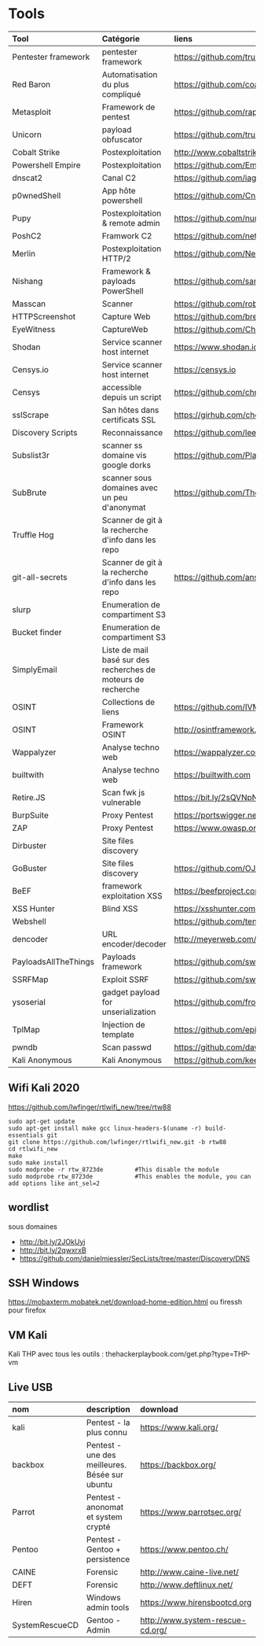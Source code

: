 # Tools

Tool|Catégorie|liens
:-|:-|:-
Pentester framework|pentester framework |https://github.com/trustedsec/ptf
Red Baron|Automatisation du plus compliqué| https://github.com/coalfire-Research/Red-Baron
Metasploit|Framework de pentest| https://github.com/rapid7/metasploit-framework/commits/master
Unicorn|payload obfuscator|https://github.com/trustedsec/unicorn
Cobalt Strike|Postexploitation|http://www.cobaltstrike.com
Powershell Empire|Postexploitation|https://github.com/EmpireProject/Empire
dnscat2|Canal C2|https://github.com/iagox86/dnscat2
p0wnedShell|App hôte powershell|https://github.com/Cn33liz/p0wnedShell
Pupy|Postexploitation & remote admin|https://github.com/nunj4sec/pupy
PoshC2|Framwork C2|https://github.com/nettitude/PoshC2
Merlin|Postexploitation HTTP/2|https://github.com/Ne0nd0g/merlin
Nishang|Framework & payloads PowerShell|https://github.com/samratashok/nishang
Masscan|Scanner|https://github.com/robertdavidgraham/masscan
HTTPScreenshot|Capture Web|https://github.com/breenmachine/httpscreenshot
EyeWitness|CaptureWeb|https://github.com/ChrisTruncer/EyeWitness
Shodan|Service scanner host internet|https://www.shodan.io
Censys.io|Service scanner host internet|https://censys.io
Censys| accessible depuis un script|https://github.com/christophetd/censys-subdomain-finder
sslScrape|San hôtes dans certificats SSL|https://girhub.com/cheetz/sslScrape
Discovery Scripts|Reconnaissance|https://github.com/leebaird/discover
Subslist3r|scanner ss domaine vis google dorks|https://github.com/Plazmaz/Sublist3r
SubBrute|scanner sous domaines avec un peu d'anonymat|https://github.com/TheRook/subbrute
Truffle Hog|Scanner de git à la recherche d'info dans les repo
git-all-secrets|Scanner de git à la recherche d'info dans les repo|https://github.com/anshumanbh/git-all-secrets
slurp|Enumeration de compartiment S3
Bucket finder|Enumeration de compartiment S3
SimplyEmail|Liste de mail basé sur des recherches de moteurs de recherche
OSINT|Collections de liens|https://github.com/IVMachiavelli/OSINT_Team_Links
OSINT|Framework OSINT|http://osintframework.com
Wappalyzer|Analyse techno web|https://wappalyzer.com
builtwith|Analyse techno web|https://builtwith.com
Retire.JS|Scan fwk js vulnerable|https://bit.ly/2sQVNpN
BurpSuite|Proxy Pentest|https://portswigger.net/burp
ZAP|Proxy Pentest|https://www.owasp.org/index.php/OWASP_Zed_Attack_Proxy_Project
Dirbuster|Site files discovery|
GoBuster|Site files discovery|https://github.com/OJ/gobuster
BeEF|framework exploitation XSS|https://beefproject.com
XSS Hunter|Blind XSS|https://xsshunter.com
Webshell||https://github.com/tennc/webshell /!\ non testé
dencoder|URL encoder/decoder|http://meyerweb.com/eric/tools/dencoder/
PayloadsAllTheThings|Payloads framework|https://github.com/swisskyrepo/PayloadsAllTheThings
SSRFMap|Exploit SSRF|https://github.com/swisskyrepo/SSRFmap
ysoserial|gadget payload for unserialization|https://github.com/frohoff/ysoserial.
TplMap|Injection de template|https://github.com/epinna/tplmap
pwndb|Scan passwd|https://github.com/davidtavarez/pwndb
Kali Anonymous|Kali Anonymous|https://github.com/keeganjk/kali-anonymous

## Wifi Kali 2020
https://github.com/lwfinger/rtlwifi_new/tree/rtw88

    sudo apt-get update
    sudo apt-get install make gcc linux-headers-$(uname -r) build-essentials git
    git clone https://github.com/lwfinger/rtlwifi_new.git -b rtw88
    cd rtlwifi_new
    make
    sudo make install
    sudo modprobe -r rtw_8723de         #This disable the module
    sudo modprobe rtw_8723de            #This enables the module, you can add options like ant_sel=2

## wordlist
sous domaines
* http://bit.ly/2JOkUyj
* http://bit.ly/2qwxrxB
* https://github.com/danielmiessler/SecLists/tree/master/Discovery/DNS

## SSH Windows
https://mobaxterm.mobatek.net/download-home-edition.html ou firessh pour firefox

## VM Kali
Kali THP avec tous les outils : thehackerplaybook.com/get.php?type=THP-vm

## Live USB
nom|description|download
:-|:-|:-
kali|Pentest - la plus connu|https://www.kali.org/
backbox|Pentest - une des meilleures. Bésée sur ubuntu|https://backbox.org/
Parrot|Pentest - anonomat et system crypté|https://www.parrotsec.org/
Pentoo|Pentest - Gentoo + persistence|https://www.pentoo.ch/
CAINE|Forensic|http://www.caine-live.net/
DEFT|Forensic|http://www.deftlinux.net/
Hiren|Windows admin tools|https://www.hirensbootcd.org
SystemRescueCD|Gentoo - Admin|http://www.system-rescue-cd.org/
